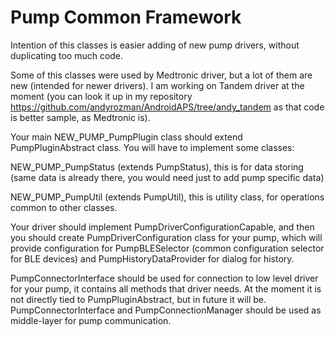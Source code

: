 Pump Common Framework
======================

Intention of this classes is easier adding of new pump drivers, without duplicating too much
code.

Some of this classes were used by Medtronic driver, but a lot of them are new (intended for
newer drivers). I am working on Tandem driver at the moment (you can look it up in my
repository https://github.com/andyrozman/AndroidAPS/tree/andy_tandem as that code is
better sample, as Medtronic is).

Your main NEW_PUMP_PumpPlugin class should extend PumpPluginAbstract class. You will have to
implement some classes:

NEW_PUMP_PumpStatus (extends PumpStatus), this is for data storing (same data is already
there, you would need just to add pump specific data)

NEW_PUMP_PumpUtil (extends PumpUtil), this is utility class, for operations common to other
classes.

Your driver should implement PumpDriverConfigurationCapable, and then you should create
PumpDriverConfiguration class for your pump, which will provide configuration for
PumpBLESelector (common configuration selector for BLE devices) and PumpHistoryDataProvider
for dialog for history.

PumpConnectorInterface should be used for connection to low level driver for your pump,
it contains all methods that driver needs. At the moment it is not directly tied to
PumpPluginAbstract, but in future it will be. PumpConnectorInterface and
PumpConnectionManager should be used as middle-layer for pump communication.






